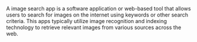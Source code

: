 A image search app is a software application or web-based tool that allows users to search for images on the internet using keywords or other search criteria. This apps typically utilize image recognition and indexing technology to retrieve relevant images from various sources across the web.
